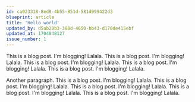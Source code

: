 ```yaml
---
id: ca023318-8ed8-4b55-851d-581d999422d3
blueprint: article
title: 'Hello world'
updated_by: d5ab20b3-388d-4650-bb43-d170de415ebf
updated_at: 1704848127
issue_number: 1
---
```

This is a blog post.  I'm blogging!  Lalala.  This is a blog post.  I'm blogging!  Lalala.  This is a blog post.  I'm blogging!  Lalala.  This is a blog post.  I'm blogging!  Lalala.  This is a blog post.  I'm blogging!  Lalala.

Another paragraph.  This is a blog post.  I'm blogging!  Lalala.  This is a blog post.  I'm blogging!  Lalala.  This is a blog post.  I'm blogging!  Lalala.  This is a blog post.  I'm blogging!  Lalala.  This is a blog post.  I'm blogging!  Lalala.